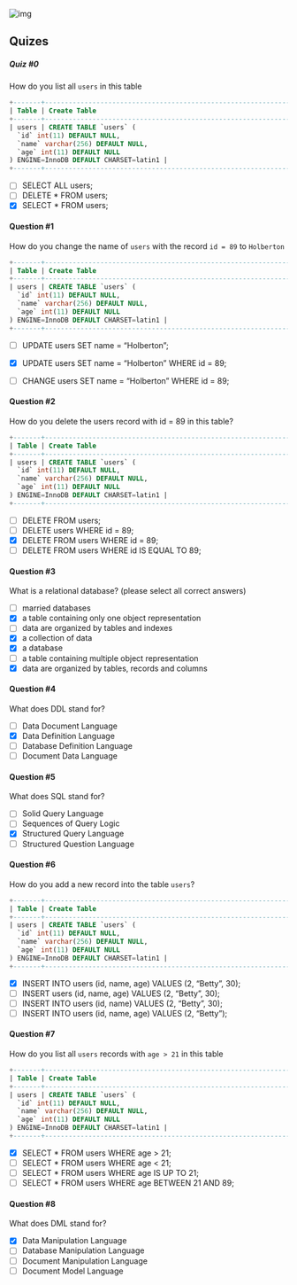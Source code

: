![img](https://assets.imaginablefutures.com/media/images/ALX_Logo.max-200x150.png)

## Quizes

##### Quiz #0
How do you list all ```users``` in this table
```sql
+-------+-------------------------------------------------------------------------------------------------------------------------------+
| Table | Create Table                                                                                                                  |
+-------+-------------------------------------------------------------------------------------------------------------------------------+
| users | CREATE TABLE `users` (
  `id` int(11) DEFAULT NULL,
  `name` varchar(256) DEFAULT NULL,
  `age` int(11) DEFAULT NULL
) ENGINE=InnoDB DEFAULT CHARSET=latin1 |
+-------+-------------------------------------------------------------------------------------------------------------------------------+
```
* [ ] SELECT ALL users;
* [ ] DELETE * FROM users;
* [X] SELECT * FROM users;

#### Question #1
How do you change the name of ```users``` with the record ```id = 89``` to ```Holberton```

```sql
+-------+-------------------------------------------------------------------------------------------------------------------------------+
| Table | Create Table                                                                                                                  |
+-------+-------------------------------------------------------------------------------------------------------------------------------+
| users | CREATE TABLE `users` (
  `id` int(11) DEFAULT NULL,
  `name` varchar(256) DEFAULT NULL,
  `age` int(11) DEFAULT NULL
) ENGINE=InnoDB DEFAULT CHARSET=latin1 |
+-------+-------------------------------------------------------------------------------------------------------------------------------+
```

* [ ] UPDATE users SET name = “Holberton”;
* [X] UPDATE users SET name = “Holberton” WHERE id = 89;
* [ ] CHANGE users SET name = “Holberton” WHERE id = 89;


#### Question #2
How do you delete the users record with id = 89 in this table?

```sql
+-------+-------------------------------------------------------------------------------------------------------------------------------+
| Table | Create Table                                                                                                                  |
+-------+-------------------------------------------------------------------------------------------------------------------------------+
| users | CREATE TABLE `users` (
  `id` int(11) DEFAULT NULL,
  `name` varchar(256) DEFAULT NULL,
  `age` int(11) DEFAULT NULL
) ENGINE=InnoDB DEFAULT CHARSET=latin1 |
+-------+-------------------------------------------------------------------------------------------------------------------------------+
```
* [ ] DELETE FROM users;
* [ ] DELETE users WHERE id = 89;
* [X] DELETE FROM users WHERE id = 89;
* [ ] DELETE FROM users WHERE id IS EQUAL TO 89;

#### Question #3
What is a relational database? (please select all correct answers)

* [ ] married databases
* [X] a table containing only one object representation
* [ ] data are organized by tables and indexes
* [X] a collection of data
* [X] a database
* [ ] a table containing multiple object representation
* [X] data are organized by tables, records and columns

#### Question #4
What does DDL stand for?

* [ ] Data Document Language
* [X] Data Definition Language
* [ ] Database Definition Language
* [ ] Document Data Language

#### Question #5
What does SQL stand for?

* [ ] Solid Query Language
* [ ] Sequences of Query Logic
* [X] Structured Query Language
* [ ] Structured Question Language

#### Question #6
How do you add a new record into the table ```users```?

```sql
+-------+-------------------------------------------------------------------------------------------------------------------------------+
| Table | Create Table                                                                                                                  |
+-------+-------------------------------------------------------------------------------------------------------------------------------+
| users | CREATE TABLE `users` (
  `id` int(11) DEFAULT NULL,
  `name` varchar(256) DEFAULT NULL,
  `age` int(11) DEFAULT NULL
) ENGINE=InnoDB DEFAULT CHARSET=latin1 |
+-------+-------------------------------------------------------------------------------------------------------------------------------+
```
* [X] INSERT INTO users (id, name, age) VALUES (2, “Betty”, 30);
* [ ] INSERT users (id, name, age) VALUES (2, “Betty”, 30);
* [ ] INSERT INTO users (id, name) VALUES (2, “Betty”, 30);
* [ ] INSERT INTO users (id, name, age) VALUES (2, “Betty”);

#### Question #7
How do you list all ```users``` records with ```age > 21``` in this table

```sql
+-------+-------------------------------------------------------------------------------------------------------------------------------+
| Table | Create Table                                                                                                                  |
+-------+-------------------------------------------------------------------------------------------------------------------------------+
| users | CREATE TABLE `users` (
  `id` int(11) DEFAULT NULL,
  `name` varchar(256) DEFAULT NULL,
  `age` int(11) DEFAULT NULL
) ENGINE=InnoDB DEFAULT CHARSET=latin1 |
+-------+-------------------------------------------------------------------------------------------------------------------------------+
```
* [X] SELECT * FROM users WHERE age > 21;
* [ ] SELECT * FROM users WHERE age < 21;
* [ ] SELECT * FROM users WHERE age IS UP TO 21;
* [ ] SELECT * FROM users WHERE age BETWEEN 21 AND 89;

#### Question #8
What does DML stand for?

* [X] Data Manipulation Language
* [ ] Database Manipulation Language
* [ ] Document Manipulation Language
* [ ] Document Model Language
